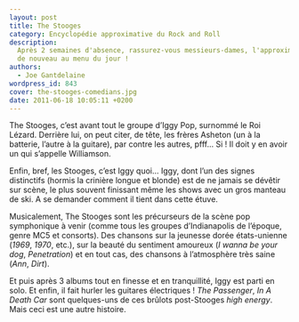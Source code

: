 ```yaml
---
layout: post
title: The Stooges
category: Encyclopédie approximative du Rock and Roll
description:
  Après 2 semaines d'absence, rassurez-vous messieurs-dames, l'approximatif est
  de nouveau au menu du jour !
authors:
  - Joe Gantdelaine
wordpress_id: 843
cover: the-stooges-comedians.jpg
date: 2011-06-18 10:05:11 +0200
---
```


The Stooges, c’est avant tout le groupe d’Iggy Pop, surnommé le Roi Lézard.
Derrière lui, on peut citer, de tête, les frères Asheton (un à la batterie,
l’autre à la guitare), par contre les autres, pfff… Si ! Il doit y en avoir un
qui s’appelle Williamson.

Enfin, bref, les Stooges, c’est Iggy quoi… Iggy, dont l’un des signes
distinctifs (hormis la crinière longue et blonde) est de ne jamais se dévêtir
sur scène, le plus souvent finissant même les shows avec un gros manteau de ski.
A se demander comment il tient dans cette étuve.

Musicalement, The Stooges sont les précurseurs de la scène pop symphonique à
venir (comme tous les groupes d’Indianapolis de l’époque, genre MC5 et
consorts). Des chansons sur la jeunesse dorée états-unienne (_1969_, _1970_,
etc.), sur la beauté du sentiment amoureux (_I wanna be your dog_,
_Penetration_) et en tout cas, des chansons à l’atmosphère très saine (_Ann_,
_Dirt_).

Et puis après 3 albums tout en finesse et en tranquillité, Iggy est parti en
solo. Et enfin, il fait hurler les guitares électriques ! _The Passenger_, _In A
Death Car_ sont quelques-uns de ces brûlots post-Stooges _high energy_. Mais
ceci est une autre histoire.
